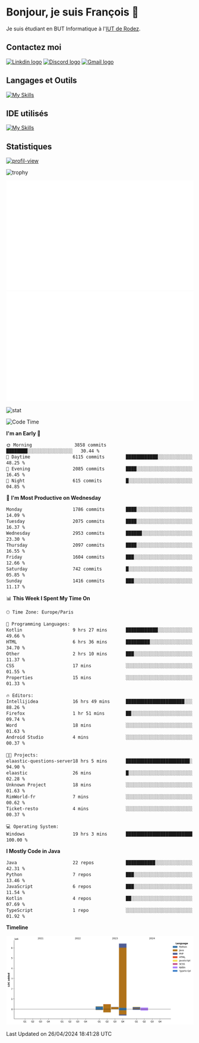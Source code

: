 # Bonjour, je suis François 👋

Je suis étudiant en BUT Informatique à l'[IUT de Rodez](https://iut-rodez.fr).

## Contactez moi

<p>
<a href="https://www.linkedin.com/in/fran%C3%A7ois-de-saint-palais-00985327a/" target="blank"><img src="https://img.shields.io/badge/LinkedIn-0077B5?style=for-the-badge&logo=linkedin&logoColor=white" alt="Linkdin logo"/></a>
<a href="https://discord.gg/francis389" target="blank"><img src="https://img.shields.io/badge/Discord-7289DA?style=for-the-badge&logo=discord&logoColor=white" alt="Discord logo" /></a>
<a href="mailto:francois-sp@gmx.fr" target="blank"><img src="https://img.shields.io/badge/Gmail-D14836?style=for-the-badge&logo=gmail&logoColor=white" alt="Gmail logo"/></a> 
</p>

## Langages et Outils

[![My Skills](https://skillicons.dev/icons?i=java,py,kotlin,spring,git,html,css,sass,vue,angular,react,bootstrap,js,jquery,ts,php,mysql,sqlite,grafana,linux,windows,figma,postman)](https://skillicons.dev)

## IDE utilisés

[![My Skills](https://skillicons.dev/icons?i=idea,phpstorm,pycharm,androidstudio,vscode,webstorm,eclipse)](https://skillicons.dev)

## Statistiques

[![profil-view](https://komarev.com/ghpvc/?username=francois389&label=Profile%20views&color=0e75b6&style=flat)](https://github.com/ryo-ma/github-profile-trophy)

![trophy](https://github-profile-trophy.vercel.app/?username=Francois389&theme=onedark&column=-1)

![top-lang](https://raw.githubusercontent.com/Francois389/github-stat/master/generated/languages.svg#gh-dark-mode-only)
![](https://raw.githubusercontent.com/Francois389/github-stat/master/generated/overview.svg#gh-dark-mode-only)

![stat](https://github-readme-stats.vercel.app/api?username=francois389&show_icons=true&locale=fr&theme=onedark)

<!--START_SECTION:waka-->
![Code Time](http://img.shields.io/badge/Code%20Time-176%20hrs%2055%20mins-blue)

**I'm an Early 🐤** 

```text
🌞 Morning                3858 commits        ████████░░░░░░░░░░░░░░░░░   30.44 % 
🌆 Daytime                6115 commits        ████████████░░░░░░░░░░░░░   48.25 % 
🌃 Evening                2085 commits        ████░░░░░░░░░░░░░░░░░░░░░   16.45 % 
🌙 Night                  615 commits         █░░░░░░░░░░░░░░░░░░░░░░░░   04.85 % 
```
📅 **I'm Most Productive on Wednesday** 

```text
Monday                   1786 commits        ████░░░░░░░░░░░░░░░░░░░░░   14.09 % 
Tuesday                  2075 commits        ████░░░░░░░░░░░░░░░░░░░░░   16.37 % 
Wednesday                2953 commits        ██████░░░░░░░░░░░░░░░░░░░   23.30 % 
Thursday                 2097 commits        ████░░░░░░░░░░░░░░░░░░░░░   16.55 % 
Friday                   1604 commits        ███░░░░░░░░░░░░░░░░░░░░░░   12.66 % 
Saturday                 742 commits         █░░░░░░░░░░░░░░░░░░░░░░░░   05.85 % 
Sunday                   1416 commits        ███░░░░░░░░░░░░░░░░░░░░░░   11.17 % 
```


📊 **This Week I Spent My Time On** 

```text
🕑︎ Time Zone: Europe/Paris

💬 Programming Languages: 
Kotlin                   9 hrs 27 mins       ████████████░░░░░░░░░░░░░   49.66 % 
HTML                     6 hrs 36 mins       █████████░░░░░░░░░░░░░░░░   34.70 % 
Other                    2 hrs 10 mins       ███░░░░░░░░░░░░░░░░░░░░░░   11.37 % 
CSS                      17 mins             ░░░░░░░░░░░░░░░░░░░░░░░░░   01.55 % 
Properties               15 mins             ░░░░░░░░░░░░░░░░░░░░░░░░░   01.33 % 

🔥 Editors: 
Intellijidea             16 hrs 49 mins      ██████████████████████░░░   88.26 % 
Firefox                  1 hr 51 mins        ██░░░░░░░░░░░░░░░░░░░░░░░   09.74 % 
Word                     18 mins             ░░░░░░░░░░░░░░░░░░░░░░░░░   01.63 % 
Android Studio           4 mins              ░░░░░░░░░░░░░░░░░░░░░░░░░   00.37 % 

🐱‍💻 Projects: 
elaastic-questions-server18 hrs 5 mins       ████████████████████████░   94.90 % 
elaastic                 26 mins             █░░░░░░░░░░░░░░░░░░░░░░░░   02.28 % 
Unknown Project          18 mins             ░░░░░░░░░░░░░░░░░░░░░░░░░   01.63 % 
RimWorld-fr              7 mins              ░░░░░░░░░░░░░░░░░░░░░░░░░   00.62 % 
Ticket-resto             4 mins              ░░░░░░░░░░░░░░░░░░░░░░░░░   00.37 % 

💻 Operating System: 
Windows                  19 hrs 3 mins       █████████████████████████   100.00 % 
```

**I Mostly Code in Java** 

```text
Java                     22 repos            ███████████░░░░░░░░░░░░░░   42.31 % 
Python                   7 repos             ███░░░░░░░░░░░░░░░░░░░░░░   13.46 % 
JavaScript               6 repos             ███░░░░░░░░░░░░░░░░░░░░░░   11.54 % 
Kotlin                   4 repos             ██░░░░░░░░░░░░░░░░░░░░░░░   07.69 % 
TypeScript               1 repo              ░░░░░░░░░░░░░░░░░░░░░░░░░   01.92 % 
```



**Timeline**

![Lines of Code chart](https://raw.githubusercontent.com/Francois389/Francois389/main/assets/bar_graph.png)


 Last Updated on 26/04/2024 18:41:28 UTC
<!--END_SECTION:waka-->
